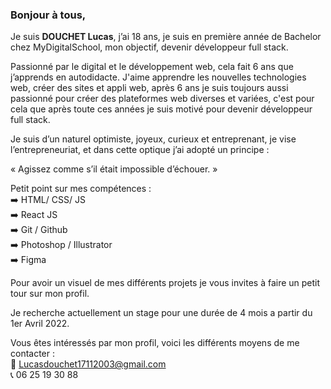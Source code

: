 ### Bonjour à tous,

Je suis __DOUCHET Lucas__, j’ai 18 ans, je suis en première année de Bachelor chez MyDigitalSchool, mon objectif, devenir développeur full stack.

Passionné par le digital et le développement web, cela fait 6 ans que j’apprends en autodidacte.
J'aime apprendre les nouvelles technologies web, créer des sites et appli web, après 6 ans je suis toujours aussi passionné pour créer des plateformes web diverses et variées, c'est pour cela que après toute ces années je suis motivé pour devenir développeur full stack.

Je suis d’un naturel optimiste, joyeux, curieux et entreprenant, je vise l’entrepreneuriat, et dans cette optique j’ai adopté un principe :

« Agissez comme s’il était impossible d’échouer. »


Petit point sur mes compétences : <br>
➡️ HTML/ CSS/ JS <br>
➡️ React JS <br>
➡️ Git / Github <br>
➡️ Photoshop / Illustrator <br>
➡️ Figma <br>

Pour avoir un visuel de mes différents projets je vous invites à faire un petit tour sur mon profil.

Je recherche actuellement un stage pour une durée de 4 mois a partir du 1er Avril 2022.

Vous êtes intéressés par mon profil, voici les différents moyens de me contacter : <br>
📧 Lucasdouchet17112003@gmail.com <br>
📞 06 25 19 30 88
